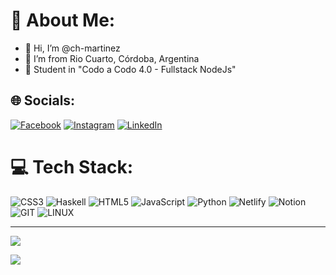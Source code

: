 # 💫 About Me:
- 👋 Hi, I’m @ch-martinez
- 💞️ I’m from Rio Cuarto, Córdoba, Argentina
- 🌱 Student in "Codo a Codo 4.0 - Fullstack NodeJs"

## 🌐 Socials:
[![Facebook](https://img.shields.io/badge/Facebook-%231877F2.svg?logo=Facebook&logoColor=white)](https://facebook.com/profile.php?id=100074300125837) [![Instagram](https://img.shields.io/badge/Instagram-%23E4405F.svg?logo=Instagram&logoColor=white)](https://instagram.com/chmartinez.cba/) [![LinkedIn](https://img.shields.io/badge/LinkedIn-%230077B5.svg?logo=linkedin&logoColor=white)](https://linkedin.com/in/chmartinez-cba/) 

# 💻 Tech Stack:
![CSS3](https://img.shields.io/badge/css3-%231572B6.svg?style=for-the-badge&logo=css3&logoColor=white) ![Haskell](https://img.shields.io/badge/Haskell-5e5086?style=for-the-badge&logo=haskell&logoColor=white) ![HTML5](https://img.shields.io/badge/html5-%23E34F26.svg?style=for-the-badge&logo=html5&logoColor=white) ![JavaScript](https://img.shields.io/badge/javascript-%23323330.svg?style=for-the-badge&logo=javascript&logoColor=%23F7DF1E) ![Python](https://img.shields.io/badge/python-3670A0?style=for-the-badge&logo=python&logoColor=ffdd54) ![Netlify](https://img.shields.io/badge/netlify-%23000000.svg?style=for-the-badge&logo=netlify&logoColor=#00C7B7) ![Notion](https://img.shields.io/badge/Notion-%23000000.svg?style=for-the-badge&logo=notion&logoColor=white) ![GIT](https://img.shields.io/badge/Git-fc6d26?style=for-the-badge&logo=git&logoColor=white) ![LINUX](https://img.shields.io/badge/Linux-FCC624?style=for-the-badge&logo=linux&logoColor=black)

---
![](https://github-readme-stats.vercel.app/api/top-langs/?username=ch-martinez&theme=dark&hide_border=true&include_all_commits=false&count_private=true&layout=compact)

[![](https://visitcount.itsvg.in/api?id=ch-martinez&icon=0&color=12)](https://visitcount.itsvg.in)

<!-- Proudly created with GPRM ( https://gprm.itsvg.in ) -->
